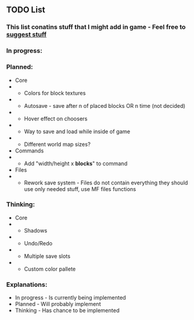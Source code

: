 ## TODO List
### This list conatins stuff that I might add in game - Feel free to [suggest stuff](https://github.com/Mikicrepstudios/Random-SDL-Game/blob/master/CONTRIBUTING.md)

### In progress:

### Planned:
- Core
- - Colors for block textures
- - Autosave - save after n of placed blocks OR n time (not decided)
- - Hover effect on choosers
- - Way to save and load while inside of game
- - Different world map sizes?
- Commands
- - Add "width/height x **blocks**" to command
- Files
- - Rework save system - Files do not contain everything they should use only needed stuff, use MF files functions

### Thinking:
- Core
- - Shadows
- - Undo/Redo
- - Multiple save slots
- - Custom color pallete

### Explanations:
- In progress - Is currently being implemented
- Planned     - Will probably implement
- Thinking    - Has chance to be implemented
